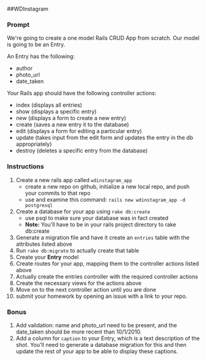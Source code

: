 ##WDInstagram

### Prompt
We're going to create a one model Rails CRUD App from scratch. Our model is going to be an Entry.

An Entry has the following:

* author
* photo_url
* date_taken

Your Rails app should have the following controller actions:

* index (displays all entries)
* show (displays a specific entry)
* new (displays a form to create a new entry)
* create (saves a new entry it to the database)
* edit (displays a form for editing a particular entry)
* update (takes input from the edit form and updates the entry in the db appropriately)
* destroy (deletes a specific entry from the database)

### Instructions

1. Create a new rails app called `wdinstagram_app`
   - create a new repo on github, initialize a new local repo, and push your commits to that repo
   - use and examine this command: `rails new wdinstagram_app -d postgresql`
2. Create a database for your app using `rake db:create`
   - use psql to make sure your database was in fact created
   - __Note:__ You'll have to be in your rails project directory to rake db:create
3. Generate a migration file and have it create an `entries` table with the attributes listed above
4. Run `rake db:migrate` to actually create that table
5. Create your __Entry__ model
6. Create routes for your app, mapping them to the controller actions listed above
7. Actually create the entries controller with the required controller actions
8. Create the necessary views for the actions above
9. Move on to the next controller action until you are done
10. submit your homework by opening an issue with a link to your repo.

### Bonus

1. Add validation: name and photo_url need to be present, and the date_taken should be more recent than 10/1/2010.
2. Add a column for `caption` to your Entry, which is a text description of the shot. You'll need to generate a database migration for this and then update the rest of your app to be able to display these captions.
